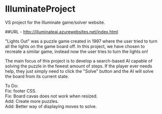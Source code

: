 # IlluminateProject
VS project for the Illuminate game/solver website.

##URL - http://illuminateai.azurewebsites.net/index.html

"Lights Out" was a puzzle game created in 1997 where the user tried to turn all the lights on the game board off. In this project, we have chosen to recreate a similar game, instead now the user tries to turn the lights on!

The main focus of this project is to develop a search-based AI capable of solving the puzzle in the fewest amount of steps. If the player ever needs help, they just simply need to click the "Solve" button and the AI will solve the board from its current state. 

To Do:  
Fix: footer CSS.  
Fix: Board cavas does not work when resized.  
Add: Create more puzzles.  
Add: Better way of displaying moves to solve.    
